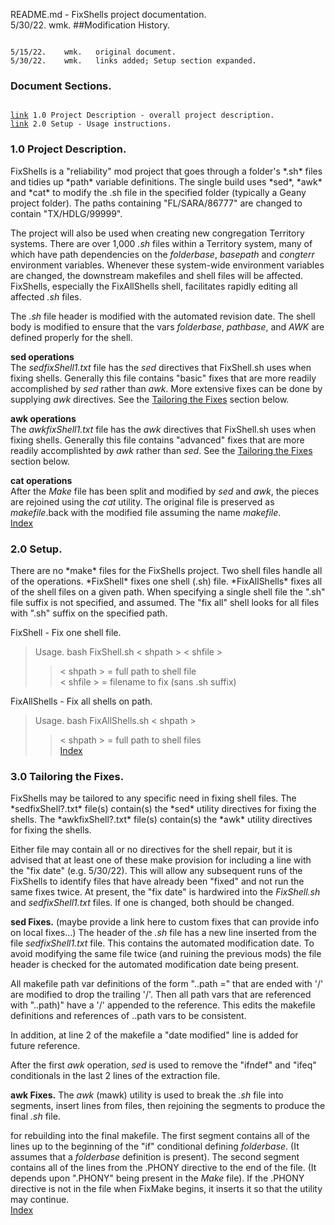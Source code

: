 README.md - FixShells project documentation.<br>
5/30/22.	wmk.
##Modification History.
<pre><code>
5/15/22.    wmk.   original document.
5/30/22.    wmk.   links added; Setup section expanded.
</code></pre>
<h3 id="IX">Document Sections.</h3>
<pre><code>
<a href="#1.0">link</a> 1.0 Project Description - overall project description.
<a href="#2.0">link</a> 2.0 Setup - Usage instructions.
</code></pre>
<h3 id="1.0">1.0 Project Description.</h3>
FixShells is a "reliability" mod project that goes through a folder's
*.sh* files and tidies up *path* variable definitions. The single build
uses *sed*, *awk* and *cat* to modify the .sh file in the specified
folder (typically a Geany project folder). The paths containing
"FL/SARA/86777" are changed to contain "TX/HDLG/99999".

The project will also be used when creating new congregation Territory
systems. There are over 1,000 *.sh* files within a Territory system, many
of which have path dependencies on the *folderbase*, *basepath* and
*congterr* environment variables. Whenever these system-wide environment
variables are changed, the downstream makefiles and shell files will be
affected. FixShells, especially the FixAllShells shell, facilitates rapidly
editing all affected *.sh* files.

The *.sh* file header is modified with the automated revision date. The
shell body is modified to ensure that the vars *folderbase*, *pathbase*,
and *AWK* are defined properly for the shell.

**sed operations**<br>
The *sedfixShell1.txt* file has the *sed* directives that FixShell.sh
uses when fixing shells. Generally this file contains "basic" fixes
that are more readily accomplished by *sed* rather than *awk*. More
extensive fixes can be done by supplying *awk* directives. See the 
<a href="#3.0">Tailoring the Fixes</a> section below.

**awk operations**<br>
The *awkfixShell1.txt* file has the *awk* directives that FixShell.sh
uses when fixing shells. Generally this file contains "advanced" fixes
that are more readily accomplishted by *awk* rather than *sed*. See the
<a href="#3.0">Tailoring the Fixes</a> section below.

**cat operations**<br>
After the *Make* file has been split and modified by *sed* and *awk*, the
pieces are rejoined using the *cat* utility. The original file is preserved
as *makefile*.back with the modified file assuming the name *makefile*.<br>
<a href="#IX">Index</a>
<h3 id="2.0">2.0 Setup.</h3>
There are no *make* files for the FixShells project. Two shell files handle
all of the operations. *FixShell* fixes one shell (.sh) file. *FixAllShells*
fixes all of the shell files on a given path. When specifying a single shell
file the ".sh" file suffix is not specified, and assumed. The "fix all" shell
looks for all files with ".sh" suffix on the specified path.

FixShell - Fix one shell file.
>Usage.   bash FixShell.sh  < shpath > < shfile ><br>
>>< shpath > = full path to shell file<br>
>>< shfile > = filename to fix (sans .sh suffix)<br>

FixAllShells - Fix all shells on path.
>Usage.   bash FixAllShells.sh < shpath ><br>
>>< shpath > = full path to shell files<br>
<a href="#IX">Index</a>
<h3 id="3.0">3.0 Tailoring the Fixes.</h3>
FixShells may be tailored to any specific need in fixing shell files. The
*sedfixShell?.txt* file(s) contain(s) the *sed* utility directives for fixing
the shells. The *awkfixShell?.txt* file(s) contain(s) the *awk* utility
directives for fixing the shells. 

Either file may contain all or no directives for the shell repair, but
it is advised that at least one of these make provision for including a
line with the "fix date" (e.g. 5/30/22). This will allow any subsequent
runs of the FixShells to identify files that have already been "fixed"
and not run the same fixes twice. At present, the "fix date" is hardwired
into the *FixShell.sh* and *sedfixShell1.txt* files. If one is changed,
both should be changed.

**sed Fixes.**
(maybe provide a link here to custom fixes that can provide info on
local fixes...)
The header of the *.sh* file has a new line inserted from the file
*sedfixShell1.txt* file. This contains the automated modification date. To
avoid modifying the same file twice (and ruining the previous mods) the
file header is checked for the automated modification date being present.

All makefile path var definitions  of the form "..path =" that are ended
with '/' are modified to drop the trailing '/'. Then all path vars that
are referenced with "..path)" have a '/' appended to the reference.
This edits the makefile definitions and references of ..path vars to
be consistent.

In addition, at line 2 of the makefile a "date modified" line is added
for future reference.

After the first *awk* operation, *sed* is used to remove the "ifndef"
and "ifeq" conditionals in the last 2 lines of the extraction file.

**awk Fixes.**
The *awk* (mawk) utility is used to break the *.sh* file into segments, insert
lines from files, then rejoining the segments to produce the final *.sh* file.

for rebuilding into the final makefile. The first segment contains all of 
the lines up to the beginning of the "if" conditional defining *folderbase*.
(It assumes that a *folderbase* definition is present). The second segment
contains all of the lines from the .PHONY directive to the end of the file.
(It depends upon ".PHONY" being present in the *Make* file). If the .PHONY
directive is not in the file when FixMake begins, it inserts it so that the
utility may continue.
<br>
<a href="#IX">Index</a>

